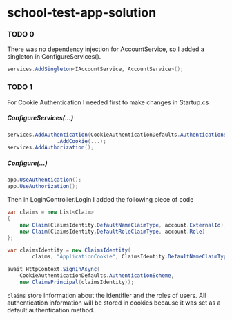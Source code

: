 # school-test-app-solution
### TODO 0
There was no dependency injection for AccountService, so I added a singleton in ConfigureServices().
```csharp
services.AddSingleton<IAccountService, AccountService>();
```
### TODO 1
For Cookie Authentication I needed first to make changes in Startup.cs
##### ConfigureServices(...)
```csharp
services.AddAuthentication(CookieAuthenticationDefaults.AuthenticationScheme)
                .AddCookie(...);
services.AddAuthorization();
```
##### Configure(...)
```csharp
app.UseAuthentication();
app.UseAuthorization();
```
Then in LoginController.Login I added the following piece of code
```csharp
var claims = new List<Claim>
{
    new Claim(ClaimsIdentity.DefaultNameClaimType, account.ExternalId),
    new Claim(ClaimsIdentity.DefaultRoleClaimType, account.Role)
};

var claimsIdentity = new ClaimsIdentity(
        claims, "ApplicationCookie", ClaimsIdentity.DefaultNameClaimType, ClaimsIdentity.DefaultRoleClaimType);

await HttpContext.SignInAsync(
    CookieAuthenticationDefaults.AuthenticationScheme,
    new ClaimsPrincipal(claimsIdentity));
```
`claims` store information about the identifier and the roles of users. All authentication information will be stored in cookies because it was set as a default authentication method.
